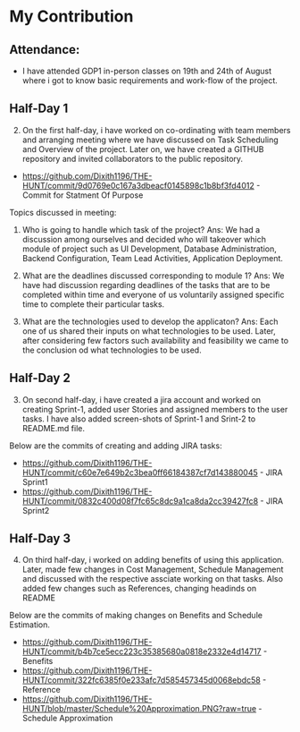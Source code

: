 # My Contribution

## Attendance:
- I have attended GDP1 in-person classes on 19th and 24th of August where i got to know basic requirements and work-flow of the project.

## Half-Day 1
2. On the first half-day, i have worked on co-ordinating with team members and arranging meeting where we have discussed on Task Scheduling and Overview of the project. Later on, we have created a GITHUB repository and invited collaborators to the public repository.

- https://github.com/Dixith1196/THE-HUNT/commit/9d0769e0c167a3dbeacf0145898c1b8bf3fd4012 - Commit for Statment Of Purpose


Topics discussed in meeting:

  1. Who is going to handle which task of the project?
  Ans: We had a discussion among ourselves and decided who will takeover which module of project such as UI Development, Database Administration, Backend Configuration, Team       Lead Activities, Application Deployment.
  
  2. What are the deadlines discussed corresponding to module 1?
  Ans: We have had discussion regarding deadlines of the tasks that are to be completed within time and everyone of us voluntarily assigned specific time to complete their 
  particular tasks.
  
  3. What are the technologies used to develop the applicaton?
  Ans: Each one of us shared their inputs on what technologies to be used. Later, after considering few factors such availability and feasibility we came to the conclusion od     what technologies to be used.
  
## Half-Day 2

3. On second half-day, i have created a jira account and worked on creating Sprint-1, added user Stories and assigned members to the user tasks. I have also added screen-shots
of Sprint-1 and Srint-2 to README.md file.

Below are the commits of creating and adding JIRA tasks:

- https://github.com/Dixith1196/THE-HUNT/commit/c60e7e649b2c3bea0ff66184387cf7d143880045 - JIRA Sprint1
- https://github.com/Dixith1196/THE-HUNT/commit/0832c400d08f7fc65c8dc9a1ca8da2cc39427fc8 - JIRA Sprint2


## Half-Day 3

4. On third half-day, i worked on adding benefits of using this application. Later, made few changes in Cost Management, Schedule Management and discussed with the respective 
assciate working on that tasks. Also added few changes such as References, changing headinds on README

Below are the commits of making changes on Benefits and Schedule Estimation.

- https://github.com/Dixith1196/THE-HUNT/commit/b4b7ce5ecc223c35385680a0818e2332e4d14717 - Benefits
- https://github.com/Dixith1196/THE-HUNT/commit/322fc6385f0e233afc7d585457345d0068ebdc58 - Reference
- https://github.com/Dixith1196/THE-HUNT/blob/master/Schedule%20Approximation.PNG?raw=true - Schedule Approximation



